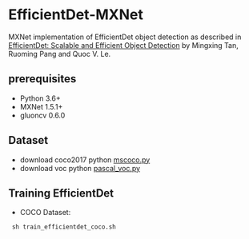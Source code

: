 # EfficientDet-MXNet
MXNet implementation of EfficientDet object detection as described in [EfficientDet: Scalable and Efficient Object Detection](https://arxiv.org/pdf/1911.09070) by Mingxing Tan, Ruoming Pang and Quoc V. Le.

## prerequisites
* Python 3.6+
* MXNet 1.5.1+
* gluoncv 0.6.0

## Dataset
- download coco2017 
  python [mscoco.py](https://github.com/dmlc/gluon-cv/blob/master/scripts/datasets/mscoco.py)
- download voc
  python [pascal_voc.py](https://github.com/dmlc/gluon-cv/blob/master/scripts/datasets/pascal_voc.py)
## Training EfficientDet
- COCO Dataset:
```
 sh train_efficientdet_coco.sh
```
